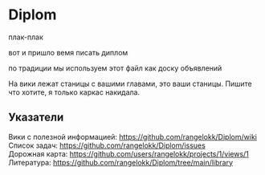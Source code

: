 # Diplom
плак-плак

вот и пришло вемя писать диплом

по традиции мы используем этот файл как доску объявлений

На вики лежат станицы с вашими главами, это ваши станицы. Пишите что хотите, я только каркас накидала.

## Указатели  
Вики с полезной информацией: https://github.com/rangelokk/Diplom/wiki  
Список задач: https://github.com/rangelokk/Diplom/issues  
Дорожная карта: https://github.com/users/rangelokk/projects/1/views/1  
Литература: https://github.com/rangelokk/Diplom/tree/main/library  

